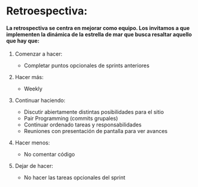 # Retroespectiva:

#### La retrospectiva se centra en mejorar como equipo. Los invitamos a que implementen la dinámica de la estrella de mar que busca resaltar aquello que hay que:

1. Comenzar a hacer:

    - Completar puntos opcionales de sprints anteriores

2. Hacer más:

    - Weekly

3. Continuar haciendo:

   - Discutir abiertamente distintas posibilidades para el sitio
   - Pair Programming (commits grupales)
   - Continuar ordenado tareas y responsabilidades
   - Reuniones con presentación de pantalla para ver avances

4. Hacer menos:

   - No comentar código
 
5. Dejar de hacer:

   - No hacer las tareas opcionales del sprint